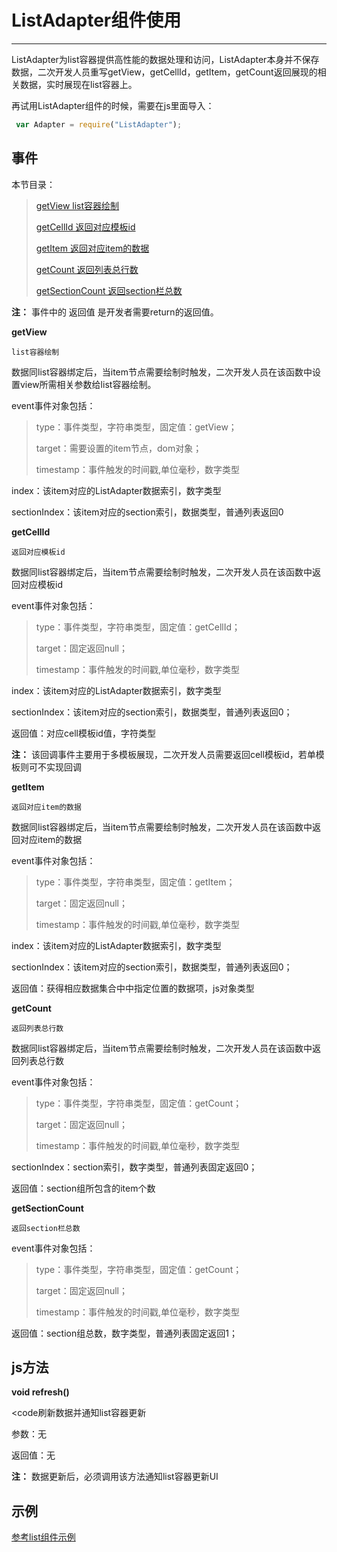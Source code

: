 # ListAdapter组件使用 

----------

ListAdapter为list容器提供高性能的数据处理和访问，ListAdapter本身并不保存数据，二次开发人员重写getView，getCellId，getItem，getCount返回展现的相关数据，实时展现在list容器上。  

再试用ListAdapter组件的时候，需要在js里面导入：  

```javascript
 var Adapter = require("ListAdapter");
```



<h2 id="cid_3">事件</h2>

本节目录：

> [ getView  list容器绘制 ](#sj_1) 
> 
> [ getCellId  返回对应模板id ](#sj_2)
> 
>[ getItem  返回对应item的数据  ](#sj_3)
> 
>[ getCount  返回列表总行数](#sj_4)
>
>[ getSectionCount  返回section栏总数](#sj_5)

**注：** 事件中的 返回值 是开发者需要return的返回值。

<span id="sj_1">**getView**</span>   

<code>list容器绘制</code>    

数据同list容器绑定后，当item节点需要绘制时触发，二次开发人员在该函数中设置view所需相关参数给list容器绘制。  

event事件对象包括：    

> type：事件类型，字符串类型，固定值：getView；
> 
> target：需要设置的item节点，dom对象；
> 
> timestamp：事件触发的时间戳,单位毫秒，数字类型

index：该item对应的ListAdapter数据索引，数字类型

sectionIndex：该item对应的section索引，数据类型，普通列表返回0


<span id="sj_2">**getCellId**</span>  

<code>返回对应模板id</code>    

数据同list容器绑定后，当item节点需要绘制时触发，二次开发人员在该函数中返回对应模板id

event事件对象包括：    

> type：事件类型，字符串类型，固定值：getCellId；
> 
> target：固定返回null；
> 
> timestamp：事件触发的时间戳,单位毫秒，数字类型

index：该item对应的ListAdapter数据索引，数字类型 

sectionIndex：该item对应的section索引，数据类型，普通列表返回0；

返回值：对应cell模板id值，字符类型

**注：** 该回调事件主要用于多模板展现，二次开发人员需要返回cell模板id，若单模板则可不实现回调



<span id="sj_3">**getItem**</span>  

<code>返回对应item的数据</code>   

数据同list容器绑定后，当item节点需要绘制时触发，二次开发人员在该函数中返回对应item的数据 

event事件对象包括：  

> type：事件类型，字符串类型，固定值：getItem；
> 
> target：固定返回null；
> 
> timestamp：事件触发的时间戳,单位毫秒，数字类型

index：该item对应的ListAdapter数据索引，数字类型 

sectionIndex：该item对应的section索引，数据类型，普通列表返回0；

返回值：获得相应数据集合中中指定位置的数据项，js对象类型
   




<span id="sj_4">**getCount**</span>

<code>返回列表总行数</code>     


数据同list容器绑定后，当item节点需要绘制时触发，二次开发人员在该函数中返回列表总行数 

event事件对象包括：    

> type：事件类型，字符串类型，固定值：getCount；
> 
> target：固定返回null；
> 
> timestamp：事件触发的时间戳,单位毫秒，数字类型

sectionIndex：section索引，数字类型，普通列表固定返回0；

返回值：section组所包含的item个数




<span id="sj_5">**getSectionCount**</span>

<code>返回section栏总数</code>    

event事件对象包括：    

> type：事件类型，字符串类型，固定值：getCount；
> 
> target：固定返回null；
> 
> timestamp：事件触发的时间戳,单位毫秒，数字类型

返回值：section组总数，数字类型，普通列表固定返回1；




<h2 id="cid_4">js方法</h2> 



<span id="ff_1">**void refresh()**</span>

<code刷新数据并通知list容器更新</code>   
  
参数：无

返回值：无

**注：** 数据更新后，必须调用该方法通知list容器更新UI



<h2 id="cid_4">示例</h2>  


[参考list组件示例](https://gitdocument.exmobi.cn/sprite_advanced/list.html#cid_4)
 






